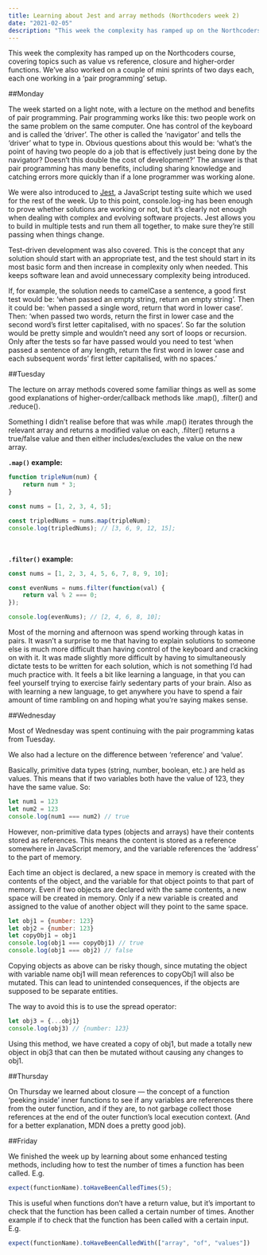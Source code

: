 ```yaml
---
title: Learning about Jest and array methods (Northcoders week 2)
date: "2021-02-05"
description: "This week the complexity has ramped up on the Northcoders course, covering topics such as value vs reference, closure and higher-order functions. We’ve also worked on a couple of mini sprints of two days each, each one working in a ‘pair programming’ setup."
---
```


This week the complexity has ramped up on the Northcoders course, covering topics such as value vs reference, closure and higher-order functions. We’ve also worked on a couple of mini sprints of two days each, each one working in a ‘pair programming’ setup.

##Monday

The week started on a light note, with a lecture on the method and benefits of pair programming. Pair programming works like this: two people work on the same problem on the same computer. One has control of the keyboard and is called the ‘driver’. The other is called the ‘navigator’ and tells the ‘driver’ what to type in. Obvious questions about this would be: ‘what’s the point of having two people do a job that is effectively just being done by the navigator? Doesn’t this double the cost of development?’ The answer is that pair programming has many benefits, including sharing knowledge and catching errors more quickly than if a lone programmer was working alone. 

We were also introduced to <a href = "https://jestjs.io/" target="_blank">Jest</a>, a JavaScript testing suite which we used for the rest of the week. Up to this point, console.log-ing has been enough to prove whether solutions are working or not, but it’s clearly not enough when dealing with complex and evolving software projects. Jest allows you to build in multiple tests and run them all together, to make sure they’re still passing when things change. 

Test-driven development was also covered. This is the concept that any solution should start with an appropriate test, and the test should start in its most basic form and then increase in complexity only when needed. This keeps software lean and avoid unnecessary complexity being introduced. 

If, for example, the solution needs to camelCase a sentence, a good first test would be: ‘when passed an empty string, return an empty string’. Then it could be: ‘when passed a single word, return that word in lower case’. Then: ‘when passed two words, return the first in lower case and the second word’s first letter capitalised, with no spaces’. So far the solution would be pretty simple and wouldn’t need any sort of loops or recursion. Only after the tests so far have passed would you need to test ‘when passed a sentence of any length, return the first word in lower case and each subsequent words’ first letter capitalised, with no spaces.’

##Tuesday

The lecture on array methods covered some familiar things as well as some good explanations of higher-order/callback methods like .map(), .filter() and .reduce(). 

Something I didn’t realise before that was while .map() iterates through the relevant array and returns a modified value on each, .filter() returns a true/false value and then either includes/excludes the value on the new array. 

**`.map()` example:**
    
```javascript
function tripleNum(num) {
    return num * 3;
}

const nums = [1, 2, 3, 4, 5];

const tripledNums = nums.map(tripleNum);
console.log(tripledNums); // [3, 6, 9, 12, 15];
```
<br/>

**`.filter()` example:**
    
```javascript
const nums = [1, 2, 3, 4, 5, 6, 7, 8, 9, 10];

const evenNums = nums.filter(function(val) {
    return val % 2 === 0;
});

console.log(evenNums); // [2, 4, 6, 8, 10];
```

Most of the morning and afternoon was spend working through katas in pairs. It wasn’t a surprise to me that having to explain solutions to someone else is much more difficult than having control of the keyboard and cracking on with it. It was made slightly more difficult by having to simultaneously dictate tests to be written for each solution, which is not something I’d had much practice with. It feels a bit like learning a language, in that you can feel yourself trying to exercise fairly sedentary parts of your brain. Also as with learning a new language, to get anywhere you have to spend a fair amount of time rambling on and hoping what you’re saying makes sense. 

##Wednesday

Most of Wednesday was spent continuing with the pair programming katas from Tuesday. 

We also had a lecture on the difference between ‘reference’ and ‘value’. 

Basically, primitive data types (string, number, boolean, etc.) are held as values. This means that if two variables both have the value of 123, they have the same value. 
So:

```javascript
let num1 = 123
let num2 = 123
console.log(num1 === num2) // true
```

However, non-primitive data types (objects and arrays) have their contents stored as references. This means the content is stored as a reference somewhere in JavaScript memory, and the variable references the ‘address’ to the part of memory. 

Each time an object is declared, a new space in memory is created with the contents of the object, and the variable for that object points to that part of memory. Even if two objects are declared with the same contents, a new space will be created in memory. Only if a new variable is created and assigned to the value of another object will they point to the same space. 

```javascript
let obj1 = {number: 123}
let obj2 = {number: 123}
let copyObj1 = obj1
console.log(obj1 === copyObj1) // true
console.log(obj1 === obj2) // false
```

Copying objects as above can be risky though, since mutating the object with variable name obj1 will mean references to copyObj1 will also be mutated. This can lead to unintended consequences, if the objects are supposed to be separate entities. 

The way to avoid this is to use the spread operator:

```javascript
let obj3 = {...obj1}
console.log(obj3) // {number: 123}
```

Using this method, we have created a copy of obj1, but made a totally new object in obj3 that can then be mutated without causing any changes to obj1.

##Thursday

On Thursday we learned about closure — the concept of a function ‘peeking inside’ inner functions to see if any variables are references there from the outer function, and if they are, to not garbage collect those references at the end of the outer function’s local execution context. (And for a better explanation, MDN does a pretty good job). 


##Friday

We finished the week up by learning about some enhanced testing methods, including how to test the number of times a function has been called. E.g.

```javascript
expect(functionName).toHaveBeenCalledTimes(5);
```

This is useful when functions don’t have a return value, but it’s important to check that the function has been called a certain number of times. 
Another example if to check that the function has been called with a certain input. E.g.

```javascript
expect(functionName).toHaveBeenCalledWith(["array", "of", "values"])
```
